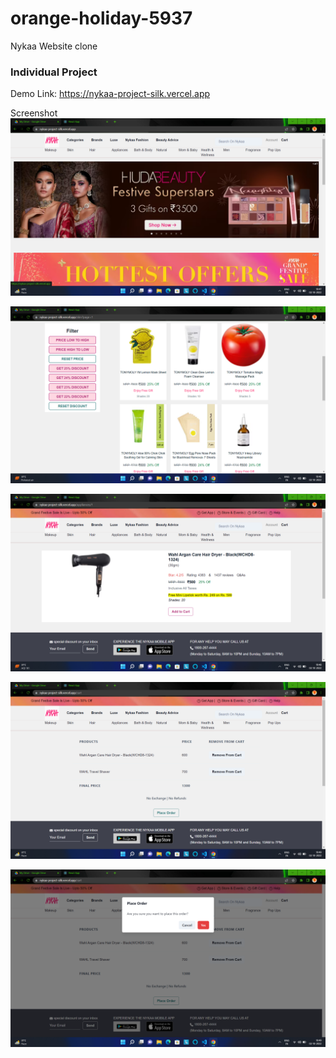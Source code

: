 # orange-holiday-5937
Nykaa Website clone

### Individual Project

Demo Link: https://nykaa-project-silk.vercel.app

Screenshot
![Alt text](./nykaa-img/landing.png "Landing Page")

![Alt text](./nykaa-img/product.png "Landing Product page")

![Alt text](./nykaa-img/singleData.png "Single Data Page")

![Alt text](./nykaa-img/cart.png "Cart Page")

![Alt text](./nykaa-img/confirmation.png "payment Confirmation Page")

